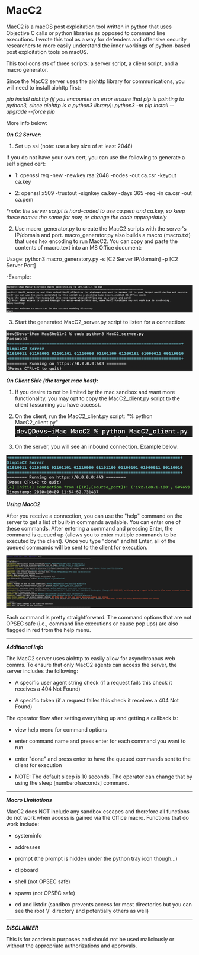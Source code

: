 # MacC2
MacC2 is a macOS post exploitation tool written in python that uses Objective C calls or python libraries as opposed to command line executions. I wrote this tool as a way for defenders and offensive security researchers to more easily understand the inner workings of python-based post exploitation tools on macOS.

This tool consists of three scripts: a server script, a client script, and a macro generator.

Since the MacC2 server uses the aiohttp library for communications, you will need to install aiohttp first:

_*pip install aiohttp (if you encounter an error ensure that pip is pointing to python3, since aiohttp is a python3 library): python3 -m pip install --upgrade --force pip*_

More info below:

**_On C2 Server:_**
1. Set up ssl (note: use a key size of at least 2048)

If you do not have your own cert, you can use the following to generate a self signed cert:

- 1: openssl req -new -newkey rsa:2048 -nodes -out ca.csr -keyout ca.key

- 2: openssl x509 -trustout -signkey ca.key -days 365 -req -in ca.csr -out ca.pem

_*note: the server script is hard-coded to use ca.pem and ca.key, so keep these names the same for now, or change the code appropriately_

2. Use macro_generator.py to create the MacC2 scripts with the server's IP/domain and port. macro_generator.py also builds a macro (macro.txt) that uses hex encoding to run MacC2. You can copy and paste the contents of macro.text into an MS Office document:

Usage: python3 macro_generatory.py -s [C2 Server IP/domain] -p [C2 Server Port]

-Example:

![Image](pic3.png)

3. Start the generated MacC2_server.py script to listen for a connection:

![Image](pic4.png)


**_On Client Side (the target mac host):_**
1. If you desire to not be limited by the mac sandbox and want more functionality, you may opt to copy the MacC2_client.py script to the client (assuming you have access).

2. On the client, run the MacC2_client.py script: "% python MacC2_client.py"
![Image](pic5.png)

3. On the server, you will see an inbound connection. Example below:

![Image](pic6.png)

***Using MacC2***

After you receive a connection, you can use the "help" command on the server to get a list of built-in commands available. You can enter one of these commands. After entering a command and pressing Enter, the command is queued up (allows you to enter multiple commands to be executed by the client). Once you type "done" and hit Enter, all of the queued commands will be sent to the client for execution.

![Image](pic7.png)

Each command is pretty straightforward. The command options that are not OPSEC safe (i.e., command line executions or cause pop ups) are also flagged in red from the help menu.

----------

**_Additional Info_**

The MacC2 server uses aiohttp to easily allow for asynchronous web comms. To ensure that only MacC2 agents can access the server, the server includes the following:

- A specific user agent string check (if a request fails this check it receives a 404 Not Found)

- A specific token (if a request failes this check it receives a 404 Not Found)

The operator flow after setting everything up and getting a callback is:

- view help menu for command options

- enter command name and press enter for each command you want to run

- enter "done" and press enter to have the queued commands sent to the client for execution

- NOTE: The default sleep is 10 seconds. The operator can change that by using the sleep [numberofseconds] command.

----------

**_Macro Limitations_**

MacC2 does NOT include any sandbox escapes and therefore all functions do not work when access is gained via the Office macro. Functions that do work include:

- systeminfo

- addresses

- prompt (the prompt is hidden under the python tray icon though...)

- clipboard

- shell (not OPSEC safe)

- spawn (not OPSEC safe)

- cd and listdir (sandbox prevents access for most directories but you can see the root '/' directory and potentially others as well)

----------

**_DISCLAIMER_**

This is for academic purposes and should not be used maliciously or without the appropriate authorizations and approvals.
